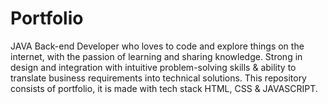 # Portfolio
JAVA Back-end Developer who loves to code and explore things on the internet, with the passion of learning and sharing knowledge. Strong in design and integration with intuitive problem-solving skills & ability to translate business requirements into technical solutions. This repository consists of portfolio, it is made with tech stack HTML, CSS & JAVASCRIPT.
